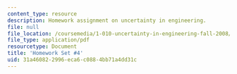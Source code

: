 ```yaml
---
content_type: resource
description: Homework assignment on uncertainty in engineering.
file: null
file_location: /coursemedia/1-010-uncertainty-in-engineering-fall-2008/31a460822996eca6c0884bb71a4dd31c_homework_04.pdf
file_type: application/pdf
resourcetype: Document
title: 'Homework Set #4'
uid: 31a46082-2996-eca6-c088-4bb71a4dd31c
---
```

